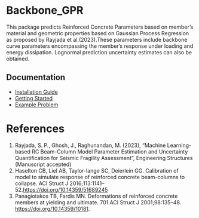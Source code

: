 # Backbone_GPR

This package predicts Reinforced Concrete Parameters based on member’s material and geometric properties based on Gaussian Process Regression as proposed by Rayjada et al.(2023).These parameters include backbone curve parameters encompassing the member’s response under loading and energy dissipation. Lognormal prediction uncertainty estimates can also be obtained.

 ## Documentation
* [Installation Guide](https://github.com/Satwikpr/Backbone_GPR/blob/4f2ae4870dda8bb70eea46b2892d57d67d7ef239/Doc/Installation_Guide.md)
* [Getting Started](https://github.com/Satwikpr/Backbone_GPR/blob/8a95b87981f280dd13bcff2edcb9fc7f5ed32d5b/Doc/Getting%20Started.md)
* [Example Problem](https://github.com/Satwikpr/Backbone_GPR/blob/4f2ae4870dda8bb70eea46b2892d57d67d7ef239/Doc/Example_calculation.md)

# References
1. Rayjada, S. P., Ghosh, J., Raghunandan, M. (2023), “Machine Learning-based RC Beam-Column Model Parameter Estimation
and Uncertainty Quantification for Seismic Fragility Assessment”, Engineering Structures (Manuscript accepted)
2. Haselton CB, Liel AB, Taylor-lange SC, Deierlein GG. Calibration of model to simulate response of reinforced concrete beam-columns to collapse. ACI Struct J     2016;113:1141–52.https://doi.org/10.14359/51689245
3. Panagiotakos TB, Fardis MN. Deformations of reinforced concrete members at yielding and ultimate.
701 ACI Struct J 2001;98:135–48. https://doi.org/10.14359/10181.
